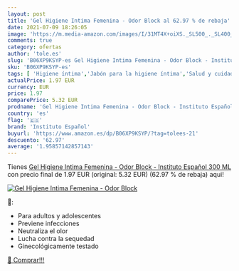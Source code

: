 ```yaml
---
layout: post
title: 'Gel Higiene Intima Femenina - Odor Block al 62.97 % de rebaja'
date: 2021-07-09 18:26:05
image: 'https://m.media-amazon.com/images/I/31MT4X+oiXS._SL500_._SL400_.jpg'
comments: true
category: ofertas
author: 'tole.es'
slug: 'B06XP9KSYP-es Gel Higiene Intima Femenina - Odor Block - Instituto...'
sku: 'B06XP9KSYP-es'
tags: [ 'Higiene íntima','Jabón para la higiene íntima','Salud y cuidado personal','español','instituto','instituto español', ]
actualPrice: 1.97 EUR
currency: EUR
price: 1.97
comparePrice: 5.32 EUR
prodname: 'Gel Higiene Intima Femenina - Odor Block - Instituto Español 300 ML'
country: 'es'
flag: '🇪🇸'
brand: 'Instituto Español'
buyurl: 'https://www.amazon.es/dp/B06XP9KSYP/?tag=tolees-21'
descuento: '62.97'
average: '1.95857142857143'
---
```


Tienes [Gel Higiene Intima Femenina - Odor Block - Instituto Español 300 ML](https://www.amazon.es/dp/B06XP9KSYP/?tag=tolees-21) con precio final de  1.97 EUR (original: 5.32 EUR) (62.97 %  de rebaja) aqui!

[![Gel Higiene Intima Femenina - Odor Block](https://m.media-amazon.com/images/I/31MT4X+oiXS._SL500_._SL400_.jpg)](https://www.amazon.es/dp/B06XP9KSYP/?tag=tolees-21)

🔎:

- Para adultos y adolescentes
- Previene infecciones
- Neutraliza el olor
- Lucha contra la sequedad
- Ginecológicamente testado

[🛒 Comprar!!!](https://www.amazon.es/dp/B06XP9KSYP/?tag=tolees-21)
